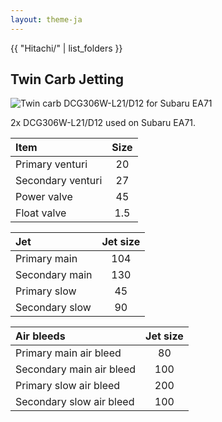 ```yaml
---
layout: theme-ja
---
```


{{ "Hitachi/" | list_folders }}

## Twin Carb Jetting

![Twin carb DCG306W-L21/D12 for Subaru EA71](https://cdn.discordapp.com/attachments/543713352505884695/1078913611340201984/IMG_7709.jpg)

2x DCG306W-L21/D12 used on Subaru EA71.

| Item | Size |
| :--- | :---: |
| Primary venturi | 20 |
| Secondary venturi | 27 |
| Power valve | 45 |
| Float valve | 1.5 |

| Jet | Jet size |
| :--- | :---: |
| Primary main | 104 |
| Secondary main | 130 |
| Primary slow | 45 |
| Secondary slow | 90 |

| Air bleeds | Jet size |
| :--- | :---: |
| Primary main air bleed | 80 |
| Secondary main air bleed | 100 |
| Primary slow air bleed | 200 |
| Secondary slow air bleed | 100 |
